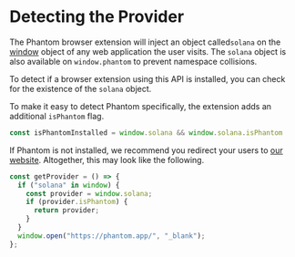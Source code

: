 # Detecting the Provider

The Phantom browser extension will inject an object called`solana` on the [window](https://developer.mozilla.org/en-US/docs/Web/API/Window) object of any web application the user visits. The `solana` object is also available on `window.phantom` to prevent namespace collisions.

To detect if a browser extension using this API is installed, you can check for the existence of the `solana` object.

To make it easy to detect Phantom specifically, the extension adds an additional `isPhantom` flag.

```javascript
const isPhantomInstalled = window.solana && window.solana.isPhantom
```

If Phantom is not installed, we recommend you redirect your users to [our website](https://phantom.app/). Altogether, this may look like the following.

```javascript
const getProvider = () => {
  if ("solana" in window) {
    const provider = window.solana;
    if (provider.isPhantom) {
      return provider;
    }
  }
  window.open("https://phantom.app/", "_blank");
};
```


